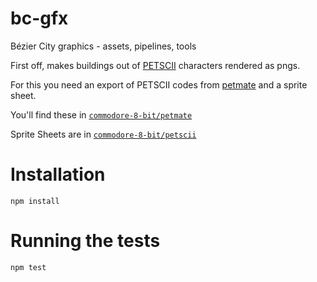 # bc-gfx

Bézier City graphics - assets, pipelines, tools

First off, makes buildings out of [PETSCII](https://en.wikipedia.org/wiki/PETSCII)
characters rendered as pngs.

For this you need an export of PETSCII codes from [petmate](https://nurpax.github.io/petmate/) and a sprite sheet.

You'll find these in [`commodore-8-bit/petmate`](commodore-8-bit/petmate)

Sprite Sheets are in [`commodore-8-bit/petscii`](commodore-8-bit/petscii)

# Installation

`npm install`

# Running the tests

`npm test`



